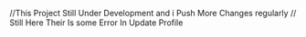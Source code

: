 
//This Project Still Under Development and i Push More Changes regularly
// Still Here Their Is some Error In Update Profile
